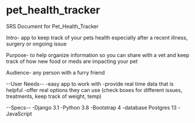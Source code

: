 # pet_health_tracker


SRS Document for Pet_Health_Tracker

Intro- app to keep track of your pets health especially after a recent illness, surgery or ongoing issue

Purpose- to help organize information so you can share with a vet and keep track of how new food or meds are impacting your pet

Audience- any person with a furry friend

--User Needs--
-easy app to work with
-provide real time data that is helpful
-offer real options they can use (check boxes for different issues, treatments, keep track of weight, temp)

--Specs--
 -Django 3.1
 -Python 3.8
 -Bootstrap 4
 -database Postgres 13
 -JavaScript

